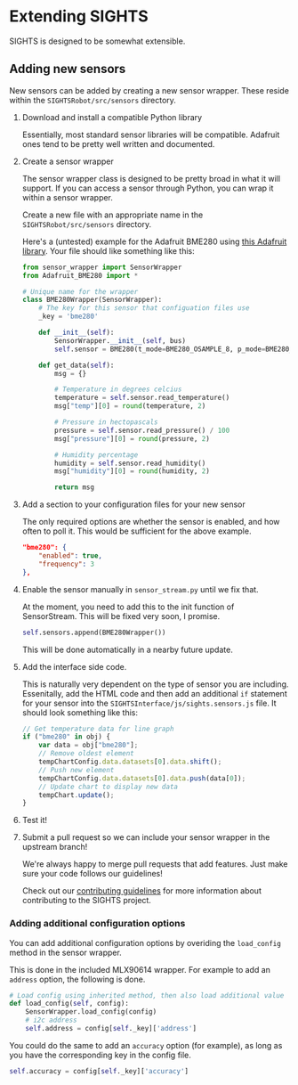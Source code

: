 # Extending SIGHTS

SIGHTS is designed to be somewhat extensible.

## Adding new sensors

New sensors can be added by creating a new sensor wrapper. These reside within the `SIGHTSRobot/src/sensors` directory.

1. Download and install a compatible Python library

    Essentially, most standard sensor libraries will be compatible. Adafruit ones tend to be pretty well written and documented.

2. Create a sensor wrapper

    The sensor wrapper class is designed to be pretty broad in what it will support. If you can access a sensor through Python, you can wrap it within a sensor wrapper.

    Create a new file with an appropriate name in the `SIGHTSRobot/src/sensors` directory.

    Here's a (untested) example for the Adafruit BME280 using [this Adafruit library](https://github.com/adafruit/Adafruit_Python_BME280). Your file should like something like this:

    ```python
    from sensor_wrapper import SensorWrapper
    from Adafruit_BME280 import *

    # Unique name for the wrapper
    class BME280Wrapper(SensorWrapper):
        # The key for this sensor that configuation files use
        _key = 'bme280'

        def __init__(self):
            SensorWrapper.__init__(self, bus)
            self.sensor = BME280(t_mode=BME280_OSAMPLE_8, p_mode=BME280_OSAMPLE_8, h_mode=BME280_OSAMPLE_8)

        def get_data(self):
            msg = {}

            # Temperature in degrees celcius
            temperature = self.sensor.read_temperature()
            msg["temp"][0] = round(temperature, 2)

            # Pressure in hectopascals
            pressure = self.sensor.read_pressure() / 100
            msg["pressure"][0] = round(pressure, 2)

            # Humidity percentage
            humidity = self.sensor.read_humidity()
            msg["humidity"][0] = round(humidity, 2)

            return msg
    ```

3. Add a section to your configuration files for your new sensor

    The only required options are whether the sensor is enabled, and how often to poll it. This would be sufficient for the above example.

    ```json
    "bme280": {
        "enabled": true,
        "frequency": 3
    },
    ```

4. Enable the sensor manually in `sensor_stream.py` until we fix that.

    At the moment, you need to add this to the init function of SensorStream. This will be fixed very soon, I promise.

    ```python
    self.sensors.append(BME280Wrapper())
    ```

    This will be done automatically in a nearby future update.

5. Add the interface side code.

    This is naturally very dependent on the type of sensor you are including. Essenitally, add the HTML code and then add an additional `if` statement for your sensor into the `SIGHTSInterface/js/sights.sensors.js` file. It should look something like this:

    ```js
    // Get temperature data for line graph
    if ("bme280" in obj) {
        var data = obj["bme280"];
        // Remove oldest element
        tempChartConfig.data.datasets[0].data.shift();
        // Push new element
        tempChartConfig.data.datasets[0].data.push(data[0]);
        // Update chart to display new data
        tempChart.update();
    }
    ```

6. Test it!

7. Submit a pull request so we can include your sensor wrapper in the upstream branch!

    We're always happy to merge pull requests that add features. Just make sure your code follows our guidelines!

    Check out our [contributing guidelines](https://github.com/SFXRescue/.github/blob/master/CONTRIBUTING.md) for more information about contributing to the SIGHTS project.

### Adding additional configuration options

You can add additional configuration options by overiding the `load_config` method in the sensor wrapper.

This is done in the included MLX90614 wrapper. For example to add an `address` option, the following is done.

```python
# Load config using inherited method, then also load additional value 'address'
def load_config(self, config):
    SensorWrapper.load_config(config)
    # i2c address
    self.address = config[self._key]['address']
```

You could do the same to add an `accuracy` option (for example), as long as you have the corresponding key in the config file.

```python
self.accuracy = config[self._key]['accuracy']
```
